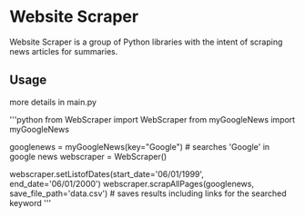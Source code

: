 # Website Scraper

Website Scraper is a group of Python libraries with the intent of scraping news articles for summaries.

## Usage

more details in main.py

'''python
from WebScraper import WebScraper
from myGoogleNews import myGoogleNews

googlenews = myGoogleNews(key="Google") # searches 'Google' in google news
webscraper = WebScraper()

webscraper.setListofDates(start_date='06/01/1999', end_date='06/01/2000')
webscraper.scrapAllPages(googlenews, save_file_path='data.csv') # saves results including links for the searched keyword
'''